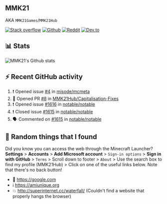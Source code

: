 ## MMK21
AKA `MMK21Games`/`MMK21Hub`

[![Stack overflow](https://img.shields.io/badge/Stack_Overflow-FE7A16?style=for-the-badge&logo=stack-overflow&logoColor=white)](https://stackoverflow.com/users/11519302/mmk21)
[![Github](https://img.shields.io/badge/GitHub-100000?style=for-the-badge&logo=github&logoColor=white)](https://github.com/MMK21Hub)
[![Reddit](https://img.shields.io/badge/Reddit-FF4500?style=for-the-badge&logo=reddit&logoColor=white)](https://www.reddit.com/user/mmk21games)
[![Dev.to](https://img.shields.io/badge/dev.to-0A0A0A?style=for-the-badge&logo=dev.to&logoColor=white)](https://dev.to/mmk21)

## 📊 Stats 

![MMK21's Github stats](https://github-readme-stats.vercel.app/api?username=MMK21Hub&show_icons=true&theme=dark&bg_color=171b22&text_color=CCCCCC&hide_border=true)

## ⚡ Recent GitHub activity

<!--START_SECTION:activity-->
1. ❗️ Opened issue [#4](https://github.com/misode/mcmeta/issues/4) in [misode/mcmeta](https://github.com/misode/mcmeta)
2. 💪 Opened PR [#8](https://github.com/MMK21Hub/Capitalisation-Fixes/pull/8) in [MMK21Hub/Capitalisation-Fixes](https://github.com/MMK21Hub/Capitalisation-Fixes)
3. ❗️ Opened issue [#1616](https://github.com/notable/notable/issues/1616) in [notable/notable](https://github.com/notable/notable)
4. ❗️ Closed issue [#1615](https://github.com/notable/notable/issues/1615) in [notable/notable](https://github.com/notable/notable)
5. 🗣 Commented on [#1615](https://github.com/notable/notable/issues/1615) in [notable/notable](https://github.com/notable/notable)
<!--END_SECTION:activity-->

## 🙂 Random things that I found

Did you know you can access the web through the Minecraft Launcher? **Settings** > **Accounts** > **Add Microsoft account** > `Sign-in options` > **Sign in with GitHub** > `Terms` > Scroll down to footer > `About` > Use the search box to find my profile (MMK21Hub) > Click on one of the useful links below. Note that there's no back button!

* 🔎 <https://google.com>
* ℹ️ <https://amiunique.org>
* 💥 <http://superinternet.cc/waterfall/> (Couldn't find a website that properly hangs the browser)
